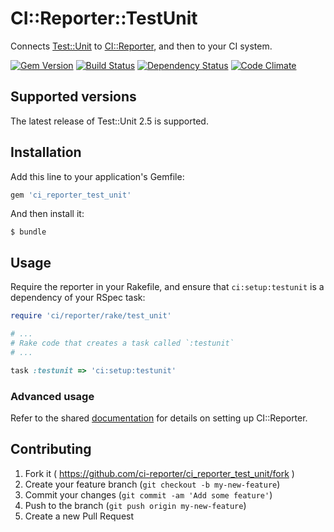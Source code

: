 # CI::Reporter::TestUnit

Connects [Test::Unit][tu] to [CI::Reporter][ci], and then to your CI
system.

[![Gem Version](https://badge.fury.io/rb/ci_reporter_test_unit.svg)](http://badge.fury.io/rb/ci_reporter_test_unit)
[![Build Status](https://travis-ci.org/ci-reporter/ci_reporter_test_unit.svg?branch=master)](https://travis-ci.org/ci-reporter/ci_reporter_test_unit)
[![Dependency Status](https://gemnasium.com/ci-reporter/ci_reporter_test_unit.svg)](https://gemnasium.com/ci-reporter/ci_reporter_test_unit)
[![Code Climate](https://codeclimate.com/github/ci-reporter/ci_reporter_test_unit.png)](https://codeclimate.com/github/ci-reporter/ci_reporter_test_unit)

[tu]: http://www.ruby-doc.org/stdlib-2.1.2/libdoc/test/unit/rdoc/Test/Unit.html
[ci]: https://github.com/ci-reporter/ci_reporter

## Supported versions

The latest release of Test::Unit 2.5 is supported.

## Installation

Add this line to your application's Gemfile:

```ruby
gem 'ci_reporter_test_unit'
```

And then install it:

```
$ bundle
```

## Usage

Require the reporter in your Rakefile, and ensure that
`ci:setup:testunit` is a dependency of your RSpec task:

```ruby
require 'ci/reporter/rake/test_unit'

# ...
# Rake code that creates a task called `:testunit`
# ...

task :testunit => 'ci:setup:testunit'
```

### Advanced usage

Refer to the shared [documentation][ci] for details on setting up
CI::Reporter.

## Contributing

1. Fork it ( https://github.com/ci-reporter/ci_reporter_test_unit/fork )
2. Create your feature branch (`git checkout -b my-new-feature`)
3. Commit your changes (`git commit -am 'Add some feature'`)
4. Push to the branch (`git push origin my-new-feature`)
5. Create a new Pull Request
